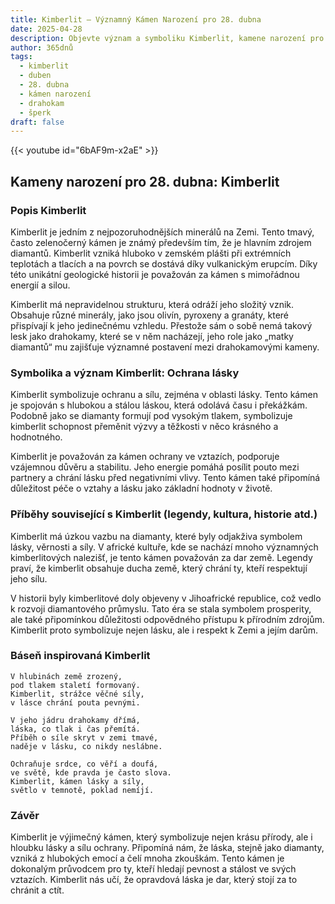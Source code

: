 ```yaml
---
title: Kimberlit – Významný Kámen Narození pro 28. dubna
date: 2025-04-28
description: Objevte význam a symboliku Kimberlit, kamene narození pro 28. dubna, který symbolizuje Ochrana lásky. Přečtěte si legendy a inspirující příběhy.
author: 365dnů
tags:
  - kimberlit
  - duben
  - 28. dubna
  - kámen narození
  - drahokam
  - šperk
draft: false
---
```


{{< youtube id="6bAF9m-x2aE" >}}

## Kameny narození pro 28. dubna: Kimberlit

### Popis Kimberlit

Kimberlit je jedním z nejpozoruhodnějších minerálů na Zemi. Tento tmavý, často zelenočerný kámen je známý především tím, že je hlavním zdrojem diamantů. Kimberlit vzniká hluboko v zemském plášti při extrémních teplotách a tlacích a na povrch se dostává díky vulkanickým erupcím. Díky této unikátní geologické historii je považován za kámen s mimořádnou energií a silou.

Kimberlit má nepravidelnou strukturu, která odráží jeho složitý vznik. Obsahuje různé minerály, jako jsou olivín, pyroxeny a granáty, které přispívají k jeho jedinečnému vzhledu. Přestože sám o sobě nemá takový lesk jako drahokamy, které se v něm nacházejí, jeho role jako „matky diamantů“ mu zajišťuje významné postavení mezi drahokamovými kameny.

### Symbolika a význam Kimberlit: Ochrana lásky

Kimberlit symbolizuje ochranu a sílu, zejména v oblasti lásky. Tento kámen je spojován s hlubokou a stálou láskou, která odolává času i překážkám. Podobně jako se diamanty formují pod vysokým tlakem, symbolizuje kimberlit schopnost přeměnit výzvy a těžkosti v něco krásného a hodnotného.

Kimberlit je považován za kámen ochrany ve vztazích, podporuje vzájemnou důvěru a stabilitu. Jeho energie pomáhá posílit pouto mezi partnery a chrání lásku před negativními vlivy. Tento kámen také připomíná důležitost péče o vztahy a lásku jako základní hodnoty v životě.

### Příběhy související s Kimberlit (legendy, kultura, historie atd.)

Kimberlit má úzkou vazbu na diamanty, které byly odjakživa symbolem lásky, věrnosti a síly. V africké kultuře, kde se nachází mnoho významných kimberlitových nalezišť, je tento kámen považován za dar země. Legendy praví, že kimberlit obsahuje ducha země, který chrání ty, kteří respektují jeho sílu.

V historii byly kimberlitové doly objeveny v Jihoafrické republice, což vedlo k rozvoji diamantového průmyslu. Tato éra se stala symbolem prosperity, ale také připomínkou důležitosti odpovědného přístupu k přírodním zdrojům. Kimberlit proto symbolizuje nejen lásku, ale i respekt k Zemi a jejím darům.

### Báseň inspirovaná Kimberlit

```
V hlubinách země zrozený,  
pod tlakem staletí formovaný.  
Kimberlit, strážce věčné síly,  
v lásce chrání pouta pevnými.

V jeho jádru drahokamy dřímá,  
láska, co tlak i čas přemítá.  
Příběh o síle skryt v zemi tmavé,  
naděje v lásku, co nikdy neslábne.

Ochraňuje srdce, co věří a doufá,  
ve světě, kde pravda je často slova.  
Kimberlit, kámen lásky a síly,  
světlo v temnotě, poklad nemíjí.
```

### Závěr

Kimberlit je výjimečný kámen, který symbolizuje nejen krásu přírody, ale i hloubku lásky a sílu ochrany. Připomíná nám, že láska, stejně jako diamanty, vzniká z hlubokých emocí a čelí mnoha zkouškám. Tento kámen je dokonalým průvodcem pro ty, kteří hledají pevnost a stálost ve svých vztazích. Kimberlit nás učí, že opravdová láska je dar, který stojí za to chránit a ctít.
